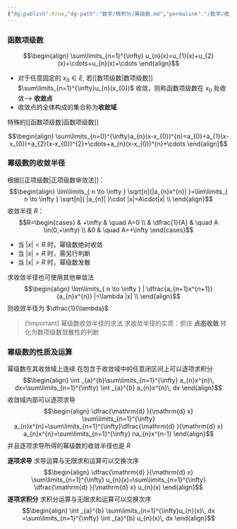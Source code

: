 ```yaml
---
{"dg-publish":true,"dg-path":"数学/微积分/幂级数.md","permalink":"/数学/微积分/幂级数/","dgPassFrontmatter":true,"noteIcon":"","created":"2024-05-21T15:20:28.175+08:00","updated":"2024-08-25T16:17:27.118+08:00"}
---
```



### 函数项级数
$$\begin{align}
\sum\limits_{n=1}^{\infty} u_{n}(x)=u_{1}(x)+u_{2}(x)+\cdots+u_{n}(x)+\cdots
\end{align}$$
- 对于任意固定的 $x_{0} \in E$, 若[[数项级数\|数项级数]] $\sum\limits_{n=1}^{\infty}u_{n}(x_{0})$ 收敛，则称函数项级数在 $x_{0}$ 处收敛--> **收敛点**
- 收敛点的全体构成的集合称为**收敛域**


特殊的[[函数项级数\|函数项级数]]

$$\begin{align}
\sum\limits_{n=0}^{\infty}a_{n}(x-x_{0})^{n}=a_{0}+a_{1}(x-x_{0})+a_{2}(x-x_{0})^{2}+\cdots+a_{n}(x-x_{0})^{n}+\cdots
\end{align}$$

### 幂级数的收敛半径

根据[[正项级数\|正项级数审敛法]]：
$$\begin{align}
\lim\limits_{ n \to \infty } \sqrt[n]{|a_{n}x^{n}|  }=\lim\limits_{ n \to \infty } \sqrt[n]{ |a_{n}| }\cdot |x|=A\cdot|x| \\
\end{align}$$
收敛半径 $R$：
$$R=\begin{cases}
 & +\infty & \quad A=0 \\
 & \dfrac{1}{A} & \quad  A \in(0,+\infty) \\
&0  & \quad  A=+\infty
\end{cases}$$
- 当 $|x|<R$ 时，幂级数绝对收敛
- 当 $|x|=R$ 时，需另行判断
- 当 $|x|>R$ 时，幂级数发散

求收敛半径也可使用其他审敛法
$$\begin{align}
\lim\limits_{ n \to \infty } | \dfrac{a_{n+1}x^{n+1}}{a_{n}x^{n}}  |=\lambda |x| \\
\end{align}$$
则收敛半径为 $\dfrac{1}{\lambda}$

>[!important] 幂级数收敛半径的求法
>求收敛半径的实质：抓住 **点态收敛**
>转化为数项级数敛散性的判断
>

### 幂级数的性质及运算
幂级数在其收敛域上连续
在包含于收敛域中的任意闭区间上可以逐项求积分
$$\begin{align}
\int  _{a}^{b}\sum\limits_{n=1}^{\infty} a_{n}x^{n}\, dx=\sum\limits_{n=1}^{\infty} \int _{a}^{b} a_{n}x^{n}\, dx  
\end{align}$$
收敛域内部可以逐项求导
$$\begin{align}
\dfrac{\mathrm{d} }{\mathrm{d} x} \sum\limits_{n=1}^{\infty} a_{n}x^{n}=\sum\limits_{n=1}^{\infty}\dfrac{\mathrm{d} }{\mathrm{d} x} a_{n}x^{n}=\sum\limits_{n=1}^{\infty} na_{n}x^{n-1}  
\end{align}$$
并且逐项求导所得的幂级数的收敛半径也是 $R$


**逐项求导**
求导运算与无限求和运算可以交换次序
$$\begin{align}
\dfrac{\mathrm{d} }{\mathrm{d} x} \sum\limits_{n=1}^{\infty} u_{n}(x)=\sum\limits_{n=1}^{\infty} \dfrac{\mathrm{d} }{\mathrm{d} x} u_{n}(x)  
\end{align}$$
**逐项求积分**
求积分运算与无限求和运算可以交换次序
$$\begin{align}
\int _{a}^{b} \sum\limits_{n=1}^{\infty}u_{n}(x)\, dx =\sum\limits_{n=1}^{\infty} \int _{a}^{b} u_{n}(x)\, dx 
\end{align}$$

